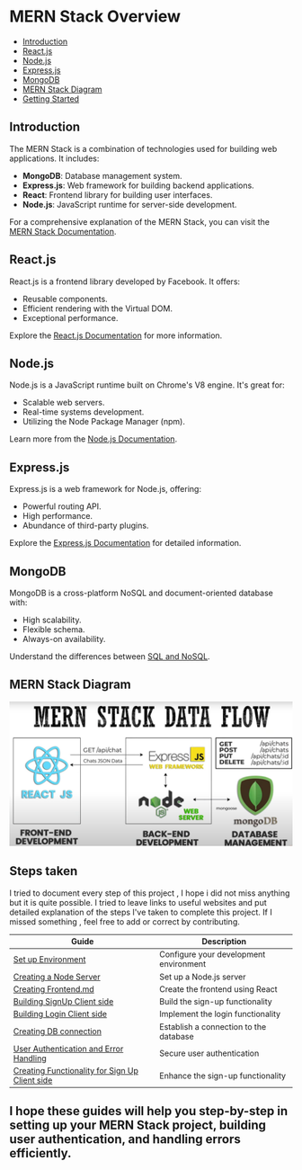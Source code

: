 # MERN Stack Overview

- [Introduction](#introduction)
- [React.js](#reactjs)
- [Node.js](#nodejs)
- [Express.js](#expressjs)
- [MongoDB](#mongodb)
- [MERN Stack Diagram](#mern-stack-diagram)
- [Getting Started](#getting-started)

## Introduction

The MERN Stack is a combination of technologies used for building web applications. It includes:

- **MongoDB**: Database management system.
- **Express.js**: Web framework for building backend applications.
- **React**: Frontend library for building user interfaces.
- **Node.js**: JavaScript runtime for server-side development.

For a comprehensive explanation of the MERN Stack, you can visit the [MERN Stack Documentation](https://www.mongodb.com/mern-stack).

## React.js

React.js is a frontend library developed by Facebook. It offers:

- Reusable components.
- Efficient rendering with the Virtual DOM.
- Exceptional performance.

Explore the [React.js Documentation](https://react.dev/) for more information.

## Node.js

Node.js is a JavaScript runtime built on Chrome's V8 engine. It's great for:

- Scalable web servers.
- Real-time systems development.
- Utilizing the Node Package Manager (npm).

Learn more from the [Node.js Documentation](https://nodejs.org/en/docs).

## Express.js

Express.js is a web framework for Node.js, offering:

- Powerful routing API.
- High performance.
- Abundance of third-party plugins.

Explore the [Express.js Documentation](https://expressjs.com/) for detailed information.

## MongoDB

MongoDB is a cross-platform NoSQL and document-oriented database with:

- High scalability.
- Flexible schema.
- Always-on availability.

Understand the differences between [SQL and NoSQL](https://www.mongodb.com/nosql-explained/nosql-vs-sql).

## MERN Stack Diagram

![MERN Stack Diagram](./client/src/mern.png)

## Steps taken

I tried to document every step of this project , I hope i did not miss anything but it is quite possible.
I tried to leave links to useful websites and put detailed explanation of the steps I've taken to complete this project.
If I missed something , feel free to add or correct by contributing.

| Guide                                                                                                  | Description                            |
| ------------------------------------------------------------------------------------------------------ | -------------------------------------- |
| [Set up Environment](./README/SetupEnvironment.md)                                                     | Configure your development environment |
| [Creating a Node Server](./README/creating%20Node%20server.md)                                         | Set up a Node.js server                |
| [Creating Frontend.md](./README/creating%20Frontend.md)                                                | Create the frontend using React        |
| [Building SignUp Client side](./README/BuildingSignUp.md)                                              | Build the sign-up functionality        |
| [Building Login Client side](./README/BuildingLogin.md)                                                | Implement the login functionality      |
| [Creating DB connection](./README/creating%20DB.md)                                                    | Establish a connection to the database |
| [User Authentication and Error Handling](./README/UserAuthentication.md)                               | Secure user authentication             |
| [Creating Functionality for Sign Up Client side](./README/CreatingFunctionalityForSignUpClientSide.md) | Enhance the sign-up functionality      |

## I hope these guides will help you step-by-step in setting up your MERN Stack project, building user authentication, and handling errors efficiently.
